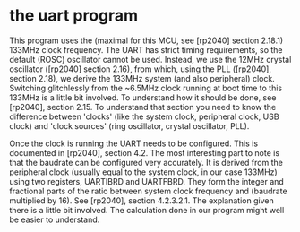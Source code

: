 # the uart program

This program uses the (maximal for this MCU, see [rp2040] section 2.18.1) 133MHz clock frequency. The UART has strict timing requirements, so the default (ROSC) oscillator cannot be used. Instead,
we use the 12MHz crystal oscillator ([rp2040] section 2.16), from which, using the PLL ([rp2040], section 2.18), we derive the 133MHz system (and also peripheral) clock. Switching glitchlessly
from the ~6.5MHz clock running at boot time to this 133MHz is a little bit involved. To understand how it should be done, see [rp2040], section 2.15. To understand that section you need to know the
difference between 'clocks' (like the system clock, peripheral clock, USB clock) and 'clock sources' (ring oscillator, crystal oscillator, PLL).

Once the clock is running the UART needs to be configured. This is documented in [rp2040], section 4.2. The most interesting part to note is that the baudrate can be configured very accurately.
It is derived from the peripheral clock (usually equal to the system clock, in our case 133MHz) using two registers, UARTIBRD and UARTFBRD. They form the integer and fractional parts of the ratio
between system clock frequency and (baudrate multiplied by 16). See [rp2040], section 4.2.3.2.1. The explanation given there is a little bit involved. The calculation done in our program might well
be easier to understand.
